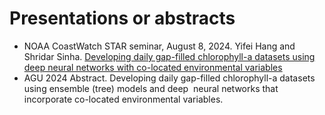 # Presentations or abstracts

* NOAA CoastWatch STAR seminar, August 8, 2024. Yifei Hang and Shridar Sinha. [Developing daily gap-filled chlorophyll-a datasets using deep neural networks with co-located environmental variables](https://docs.google.com/presentation/d/1etA0GIpuRJrahZnKkC36YrCN8A0dmnXPTETdv5v1m0E/edit?usp=sharing)
* AGU 2024 Abstract. Developing daily gap-filled chlorophyll-a datasets using ensemble (tree) models and deep‬
‭ neural networks that incorporate co-located environmental variables‬.
‭
